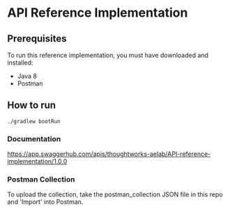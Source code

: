 # API Reference Implementation

## Prerequisites

To run this reference implementation, you must have downloaded and installed:

* Java 8
* Postman

## How to run
`./gradlew bootRun`

### Documentation

https://app.swaggerhub.com/apis/thoughtworks-aelab/API-reference-implementation/1.0.0

### Postman Collection

To upload the collection, take the postman_collection JSON file in this repo and 'Import' into Postman.
